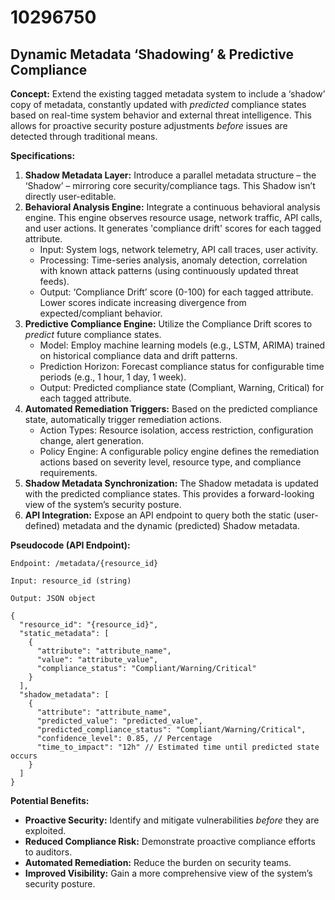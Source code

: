 # 10296750

## Dynamic Metadata ‘Shadowing’ & Predictive Compliance

**Concept:** Extend the existing tagged metadata system to include a ‘shadow’ copy of metadata, constantly updated with *predicted* compliance states based on real-time system behavior and external threat intelligence. This allows for proactive security posture adjustments *before* issues are detected through traditional means.

**Specifications:**

1.  **Shadow Metadata Layer:** Introduce a parallel metadata structure – the ‘Shadow’ – mirroring core security/compliance tags. This Shadow isn’t directly user-editable.
2.  **Behavioral Analysis Engine:** Integrate a continuous behavioral analysis engine. This engine observes resource usage, network traffic, API calls, and user actions. It generates 'compliance drift' scores for each tagged attribute.
    *   Input: System logs, network telemetry, API call traces, user activity.
    *   Processing: Time-series analysis, anomaly detection, correlation with known attack patterns (using continuously updated threat feeds).
    *   Output: ‘Compliance Drift’ score (0-100) for each tagged attribute. Lower scores indicate increasing divergence from expected/compliant behavior.
3.  **Predictive Compliance Engine:** Utilize the Compliance Drift scores to *predict* future compliance states.
    *   Model: Employ machine learning models (e.g., LSTM, ARIMA) trained on historical compliance data and drift patterns.
    *   Prediction Horizon: Forecast compliance status for configurable time periods (e.g., 1 hour, 1 day, 1 week).
    *   Output: Predicted compliance state (Compliant, Warning, Critical) for each tagged attribute.
4.  **Automated Remediation Triggers:** Based on the predicted compliance state, automatically trigger remediation actions.
    *   Action Types: Resource isolation, access restriction, configuration change, alert generation.
    *   Policy Engine:  A configurable policy engine defines the remediation actions based on severity level, resource type, and compliance requirements.
5.  **Shadow Metadata Synchronization:**  The Shadow metadata is updated with the predicted compliance states.  This provides a forward-looking view of the system’s security posture.
6.  **API Integration:** Expose an API endpoint to query both the static (user-defined) metadata and the dynamic (predicted) Shadow metadata.

**Pseudocode (API Endpoint):**

```
Endpoint: /metadata/{resource_id}

Input: resource_id (string)

Output: JSON object

{
  "resource_id": "{resource_id}",
  "static_metadata": [
    {
      "attribute": "attribute_name",
      "value": "attribute_value",
      "compliance_status": "Compliant/Warning/Critical"
    }
  ],
  "shadow_metadata": [
    {
      "attribute": "attribute_name",
      "predicted_value": "predicted_value",
      "predicted_compliance_status": "Compliant/Warning/Critical",
      "confidence_level": 0.85, // Percentage
      "time_to_impact": "12h" // Estimated time until predicted state occurs
    }
  ]
}
```

**Potential Benefits:**

*   **Proactive Security:** Identify and mitigate vulnerabilities *before* they are exploited.
*   **Reduced Compliance Risk:** Demonstrate proactive compliance efforts to auditors.
*   **Automated Remediation:** Reduce the burden on security teams.
*   **Improved Visibility:** Gain a more comprehensive view of the system’s security posture.